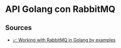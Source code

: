 # API Golang con RabbitMQ

## Sources
* [📈 Working with RabbitMQ in Golang by examples](https://dev.to/koddr/working-with-rabbitmq-in-golang-by-examples-2dcn)
